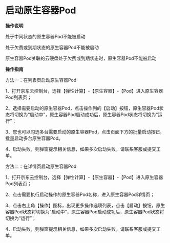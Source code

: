 
# 启动原生容器Pod

**操作说明**

处于中间状态的原生容器Pod不能被启动

处于欠费或到期状态的原生容器Pod不能被启动

原生容器Pod关联的云硬盘处于欠费或到期状态时，原生容器Pod不能被启动

**操作指南**

方法一：在列表页启动原生容器Pod

1、打开京东云控制台，选择【弹性计算】-【原生容器】-【Pod】进入原生容器Pod列表页；

2、选择需要启动的原生容器Pod，点击操作列的【启动】按钮，原生容器Pod状态将切换为“启动中”，原生容器Pod启动成功后，原生容器Pod状态将切换为“运行”；

3、您也可以勾选多台需要启动的原生容器Pod，点击页面下方的批量启动按钮，批量启动多台原生容器Pod。

4、启动失败，则弹窗提示相关信息，如果多次启动失败，请联系客服或提交工单。



方法二：在详情页启动原生容器Pod 

1、打开京东云控制台，选择【弹性计算】-【原生容器】-【Pod】进入原生容器Pod列表页； 

2、点击需要执行启动操作的原生容器Pod名称，进入原生容器Pod详情页； 

3、点击右上角【操作】图标，出现更多操作选项列表，点击【启动】按钮，原生容器Pod状态将切换为“启动中”，原生容器Pod启动成功后，原生容器Pod状态将切换为“运行”； 

4、启动失败，则弹窗提示相关信息，如果多次启动失败，请联系客服或提交工单。
